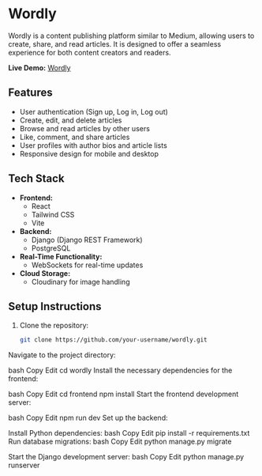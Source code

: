 # Wordly

Wordly is a content publishing platform similar to Medium, allowing users to create, share, and read articles. It is designed to offer a seamless experience for both content creators and readers.

**Live Demo:** [Wordly](https://wordly-client.onrender.com/)

## Features

- User authentication (Sign up, Log in, Log out)
- Create, edit, and delete articles
- Browse and read articles by other users
- Like, comment, and share articles
- User profiles with author bios and article lists
- Responsive design for mobile and desktop

## Tech Stack

- **Frontend:**
  - React
  - Tailwind CSS
  - Vite
- **Backend:**
  - Django (Django REST Framework)
  - PostgreSQL
- **Real-Time Functionality:**
  - WebSockets for real-time updates
- **Cloud Storage:**
  - Cloudinary for image handling

## Setup Instructions

1. Clone the repository:
   ```bash
   git clone https://github.com/your-username/wordly.git
Navigate to the project directory:

bash
Copy
Edit
cd wordly
Install the necessary dependencies for the frontend:

bash
Copy
Edit
cd frontend
npm install
Start the frontend development server:

bash
Copy
Edit
npm run dev
Set up the backend:

Install Python dependencies:
bash
Copy
Edit
pip install -r requirements.txt
Run database migrations:
bash
Copy
Edit
python manage.py migrate

Start the Django development server:
bash
Copy
Edit
python manage.py runserver

